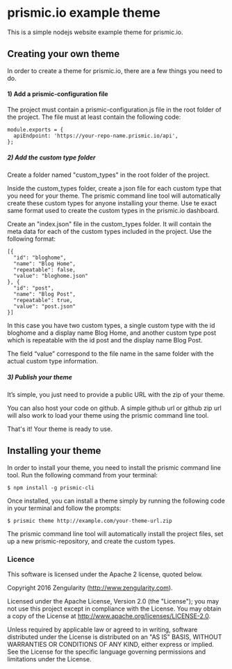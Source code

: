 # prismic.io example theme

This is a simple nodejs website example theme for prismic.io.

## Creating your own theme

In order to create a theme for prismic.io, there are a few things you need to do.

#### 1) Add a prismic-configuration file

The project must contain a prismic-configuration.js file in the root folder of the project. The file must at least contain the following code:

```
module.exports = {
  apiEndpoint: 'https://your-repo-name.prismic.io/api',
};
```

##### 2) Add the custom type folder

Create a folder named "custom_types" in the root folder of the project.

Inside the custom_types folder, create a json file for each custom type that you need for your theme. The prismic command line tool will automatically create these custom types for anyone installing your theme. Use te exact same format used to create the custom types in the prismic.io dashboard.

Create an "index.json" file in the custom_types folder. It will contain the meta data for each of the custom types included in the project. Use the following format:


```
[{
  "id": "bloghome",
  "name": "Blog Home",
  "repeatable": false,
  "value": "bloghome.json"
}, {
  "id": "post",
  "name": "Blog Post",
  "repeatable": true,
  "value": "post.json"
}]
```

In this case you have two custom types, a single custom type with the id bloghome and a display name Blog Home, and another custom type post which is repeatable with the id post and the display name Blog Post.

The field “value” correspond to the file name in the same folder with the actual custom type information.

##### 3) Publish your theme

It’s simple, you just need to provide a public URL with the zip of your theme.

You can also host your code on github. A simple github url or github zip url will also work to load your theme using the prismic command line tool.

That's it! Your theme is ready to use.

## Installing your theme

In order to install your theme, you need to install the prismic command line tool. Run the following command from your terminal:

```
$ npm install -g prismic-cli
```

Once installed, you can install a theme simply by running the following code in your terminal and follow the prompts:

```
$ prismic theme http://example.com/your-theme-url.zip
```

The prismic command line tool will automatically install the project files, set up a new prismic-repository, and create the custom types.

### Licence

This software is licensed under the Apache 2 license, quoted below.

Copyright 2016 Zengularity (http://www.zengularity.com).

Licensed under the Apache License, Version 2.0 (the "License"); you may not use this project except in compliance with the License. You may obtain a copy of the License at http://www.apache.org/licenses/LICENSE-2.0.

Unless required by applicable law or agreed to in writing, software distributed under the License is distributed on an "AS IS" BASIS, WITHOUT WARRANTIES OR CONDITIONS OF ANY KIND, either express or implied. See the License for the specific language governing permissions and limitations under the License.
